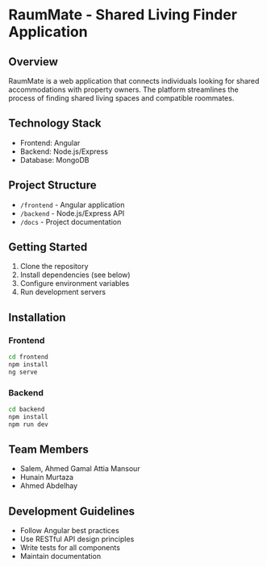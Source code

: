 # RaumMate - Shared Living Finder Application

## Overview
RaumMate is a web application that connects individuals looking for shared accommodations with property owners. The platform streamlines the process of finding shared living spaces and compatible roommates.

## Technology Stack
- Frontend: Angular
- Backend: Node.js/Express
- Database: MongoDB

## Project Structure
- `/frontend` - Angular application
- `/backend` - Node.js/Express API
- `/docs` - Project documentation

## Getting Started
1. Clone the repository
2. Install dependencies (see below)
3. Configure environment variables
4. Run development servers

## Installation

### Frontend
```bash
cd frontend
npm install
ng serve
```

### Backend
```bash
cd backend
npm install
npm run dev
```

## Team Members
- Salem, Ahmed Gamal Attia Mansour
- Hunain Murtaza 
- Ahmed Abdelhay

## Development Guidelines
- Follow Angular best practices
- Use RESTful API design principles
- Write tests for all components
- Maintain documentation
